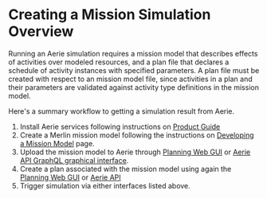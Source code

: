 # Creating a Mission Simulation Overview

Running an Aerie simulation requires a mission model that describes effects of activities over modeled resources, and a plan file that declares a schedule of activity instances with specified parameters.
A plan file must be created with respect to an mission model file, since activities in a plan and their parameters are validated against activity type definitions in the mission model.

Here's a summary workflow to getting a simulation result from Aerie.
1. Install Aerie services following instructions on [Product Guide](https://github.com/NASA-AMMOS/aerie/wiki/Product-Guide)
2. Create a Merlin mission model following the instructions on [Developing a Mission Model](https://github.com/NASA-AMMOS/aerie/wiki/Developing-a-Mission-Model) page.
3. Upload the mission model to Aerie through [Planning Web GUI](https://github.com/NASA-AMMOS/aerie/wiki/Planning-UI) or [Aerie API GraphQL graphical interface](https://github.com/NASA-AMMOS/aerie/wiki/Aerie-GraphQL-API-Software-Interface-Specification#graphql-playground).
4. Create a plan associated with the mission model using again the [Planning Web GUI](https://github.com/NASA-AMMOS/aerie/wiki/Planning-UI) or [Aerie API](https://github.com/NASA-AMMOS/aerie/wiki/Aerie-GraphQL-API-Software-Interface-Specification#graphql-playground)
5. Trigger simulation via either interfaces listed above.
